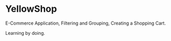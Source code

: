 # YellowShop
E-Commerce Application, Filtering and Grouping, Creating a Shopping Cart. 

Learning by doing.
